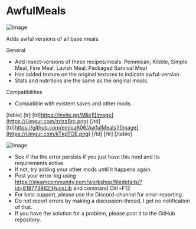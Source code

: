 # AwfulMeals

![Image](https://i.imgur.com/WAEzk68.png)

  
Adds awful versions of all base meals.

General	


-  Add insect-versions of these recipes/meals: Pemmican, Kibble, Simple Meal, Fine Meal, Lavish Meal, Packaged Survival Meal
-  Has added texture on the original textures to indicate awful-version.
-  Stats and nutritions are the same as the original meals.



Compatibilities
- Compatible with existent saves and other mods.

[table]
    [tr]
        [td]https://invite.gg/Mlie]![Image](https://i.imgur.com/zdzzBrc.png)
[/td]
        [td]https://github.com/emipa606/AwfulMeals]![Image](https://i.imgur.com/kTkpTOE.png)
[/td]
    [/tr]
[/table]

![Image](https://i.imgur.com/Rs6T6cr.png)



-  See if the the error persists if you just have this mod and its requirements active.
-  If not, try adding your other mods until it happens again.
-  Post your error-log using https://steamcommunity.com/workshop/filedetails/?id=818773962]HugsLib and command Ctrl+F12
-  For best support, please use the Discord-channel for error-reporting.
-  Do not report errors by making a discussion-thread, I get no notification of that.
-  If you have the solution for a problem, please post it to the GitHub repository.



